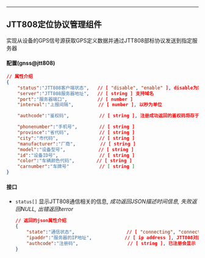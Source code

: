 ***
## JTT808定位协议管理组件
实现从设备的GPS信号源获取GPS定义数据并通过JTT808部标协议发送到指定服务器

#### **配置(gnss@jtt808)**
```json
// 属性介绍
{
    "status":"JTT808客户端状态",   // [ "disable", "enable" ], disable为禁用, enable为启用
    "server":"JTT808服务器地址",   // [ string ] 支持域名
    "port":"服务器端口",           // [ number ]
    "interval":"上报间隔",         // [ number ], 以秒为单位

    "authcode":"鉴权码",           // [ string ], 注册成功返回的鉴权码将存于此属性的值

    "phonenumber":"手机号",        // [ string ]
    "province":"省代码",           // [ string ]
    "city":"市代码",               // [ string ]
    "manufacturer":"厂商",         // [ string ]
    "model":"设备型号",            // [ string ]
    "id":"设备ID号",               // [ string ]
    "color":"车辆颜色代码",        // [ string ]
    "carnumber":"车牌号"           // [ string ]
}

```  


#### **接口**

+ `status[]` 显示JTT808通信相关的信息, *成功返回JSON描述时间信息, 失败返回NULL, 出错返回terror*
    ```json
    // 返回的json属性介绍
    {
        "state":"通信状态",                   // [ "connecting", "connected", "down" ], connecting表示连接中, connected表示注册成功进入了间隔上报的状态, down表示未连接
        "ipaddr":"服务器的IP地址",            // [ ip address ], JTT808对应的服务器IP地址
        "authcode":"注册码",                  // [ string ], 已注册会显示
    }
    ```


